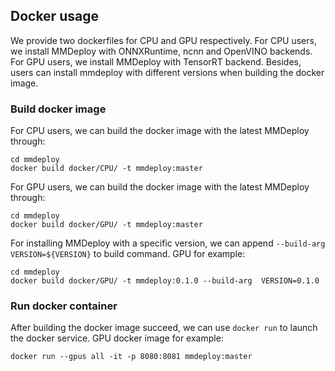 ## Docker usage

We provide two dockerfiles for CPU and GPU respectively. For CPU users, we install MMDeploy with ONNXRuntime, ncnn and OpenVINO backends. For GPU users, we install MMDeploy with TensorRT backend. Besides, users can install mmdeploy with different versions when building the docker image.

### Build docker image

For CPU users, we can build the docker image with the latest MMDeploy through:
```
cd mmdeploy
docker build docker/CPU/ -t mmdeploy:master
```
For GPU users, we can build the docker image with the latest MMDeploy through:
```
cd mmdeploy
docker build docker/GPU/ -t mmdeploy:master
```

For installing MMDeploy with a specific version, we can append `--build-arg VERSION=${VERSION}` to build command. GPU for example:
```
cd mmdeploy
docker build docker/GPU/ -t mmdeploy:0.1.0 --build-arg  VERSION=0.1.0
```

### Run docker container

After building the docker image succeed, we can use `docker run` to launch the docker service. GPU docker image for example:
```
docker run --gpus all -it -p 8080:8081 mmdeploy:master
```
